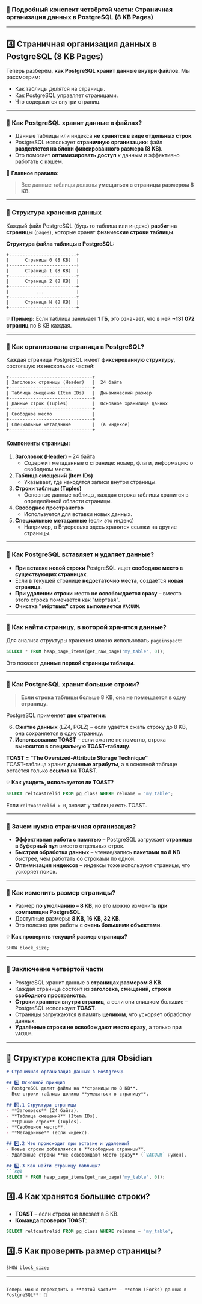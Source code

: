 ### **📌 Подробный конспект четвёртой части: Страничная организация данных в PostgreSQL (8 KB Pages)**

---

## **4️⃣ Страничная организация данных в PostgreSQL (8 KB Pages)**

Теперь разберём, **как PostgreSQL хранит данные внутри файлов**. Мы рассмотрим:

- Как таблицы делятся на страницы.
- Как PostgreSQL управляет страницами.
- Что содержится внутри страниц.

---

### **🔹 Как PostgreSQL хранит данные в файлах?**

- Данные таблицы или индекса **не хранятся в виде отдельных строк**.
- PostgreSQL использует **страничную организацию**: файл **разделяется на блоки фиксированного размера (8 KB)**.
- Это помогает **оптимизировать доступ** к данным и эффективно работать с кэшем.

📌 **Главное правило:**

> Все данные таблицы должны **умещаться в страницы размером 8 KB**.

---

### **🔹 Структура хранения данных**

Каждый файл PostgreSQL (будь то таблица или индекс) **разбит на страницы** (`pages`), которые хранят **физические строки таблицы**.

**Структура файла таблицы в PostgreSQL:**

```
+-------------------------+
|      Страница 0 (8 KB)  |
+-------------------------+
|      Страница 1 (8 KB)  |
+-------------------------+
|      Страница 2 (8 KB)  |
+-------------------------+
|          ...            |
+-------------------------+
|      Страница N (8 KB)  |
+-------------------------+
```

💡 **Пример:** Если таблица занимает **1 ГБ**, это означает, что в ней **~131 072 страниц** по 8 KB каждая.

---

### **🔹 Как организована страница в PostgreSQL?**

Каждая страница PostgreSQL имеет **фиксированную структуру**, состоящую из нескольких частей:

```
+-------------------------------+
| Заголовок страницы (Header)   |  24 байта
+-------------------------------+
| Таблица смещений (Item IDs)   |  Динамический размер
+-------------------------------+
| Данные строк (Tuples)         |  Основное хранилище данных
+-------------------------------+
| Свободное место               |
+-------------------------------+
| Специальные метаданные        |  (в индексе)
+-------------------------------+
```

#### **Компоненты страницы:**

1. **Заголовок (Header)** – 24 байта
    - Содержит метаданные о странице: номер, флаги, информацию о свободном месте.
2. **Таблица смещений (Item IDs)**
    - Указывает, где находятся записи внутри страницы.
3. **Строки таблицы (Tuples)**
    - Основные данные таблицы, каждая строка таблицы хранится в определённой области страницы.
4. **Свободное пространство**
    - Используется для вставки новых данных.
5. **Специальные метаданные** (если это индекс)
    - Например, в B-деревьях здесь хранятся ссылки на другие страницы.

---

### **🔹 Как PostgreSQL вставляет и удаляет данные?**

- **При вставке новой строки** PostgreSQL ищет **свободное место в существующих страницах**.
- Если в текущей странице **недостаточно места**, создаётся **новая страница**.
- **При удалении строки** место **не освобождается сразу** – вместо этого строка помечается как "мёртвая".
- **Очистка "мёртвых" строк выполняется `VACUUM`**.

---

### **🔹 Как найти страницу, в которой хранятся данные?**

Для анализа структуры хранения можно использовать `pageinspect`:

```sql
SELECT * FROM heap_page_items(get_raw_page('my_table', 0));
```

Это покажет **данные первой страницы таблицы**.

---

### **🔹 Как PostgreSQL хранит большие строки?**

> **Если строка таблицы больше 8 KB, она не помещается в одну страницу.**

PostgreSQL применяет **две стратегии**:

6. **Сжатие данных** (LZ4, PGLZ) – если удаётся сжать строку до 8 KB, она сохраняется в одну страницу.
7. **Использование TOAST** – если сжатие не помогло, строка **выносится в специальную TOAST-таблицу**.

**TOAST = "The Oversized-Attribute Storage Technique"**  
TOAST-таблица хранит **длинные атрибуты**, а в основной таблице остаётся только **ссылка на TOAST**.

💡 **Как увидеть, используется ли TOAST?**

```sql
SELECT reltoastrelid FROM pg_class WHERE relname = 'my_table';
```

Если `reltoastrelid > 0`, значит у таблицы есть TOAST.

---

### **🔹 Зачем нужна страничная организация?**

- **Эффективная работа с памятью** – PostgreSQL загружает **страницы в буферный пул** вместо отдельных строк.
- **Быстрая обработка данных** – чтение/запись **пакетами по 8 KB** быстрее, чем работать со строками по одной.
- **Оптимизация индексов** – индексы тоже используют страницы, что ускоряет поиск.

---

### **🔹 Как изменить размер страницы?**

- Размер **по умолчанию – 8 KB**, но его можно изменить **при компиляции PostgreSQL**.
- Доступные размеры: **8 KB, 16 KB, 32 KB**.
- Это полезно для работы с **очень большими объектами**.

💡 **Как проверить текущий размер страницы?**

```sql
SHOW block_size;
```

---

### **🔹 Заключение четвёртой части**

- PostgreSQL хранит данные в **страницах размером 8 KB**.
- Каждая страница состоит из **заголовка, смещений, строк и свободного пространства**.
- **Строки хранятся внутри страниц**, а если они слишком большие – PostgreSQL использует **TOAST**.
- Страницы загружаются в память **целиком**, что ускоряет обработку данных.
- **Удалённые строки не освобождают место сразу**, а только при `VACUUM`.

---

## **📝 Структура конспекта для Obsidian**

````markdown
# Страничная организация данных в PostgreSQL

## 4️⃣ Основной принцип
- PostgreSQL делит файлы на **страницы по 8 KB**.
- Все строки таблицы должны **умещаться в страницу**.

## 4️⃣.1 Структура страницы
- **Заголовок** (24 байта).
- **Таблица смещений** (Item IDs).
- **Данные строк** (Tuples).
- **Свободное место**.
- **Метаданные** (если индекс).

## 4️⃣.2 Что происходит при вставке и удалении?
- Новые строки добавляются в **свободные страницы**.
- Удалённые строки **не освобождают место сразу** (`VACUUM` нужен).

## 4️⃣.3 Как найти страницу таблицы?
```sql
SELECT * FROM heap_page_items(get_raw_page('my_table', 0));
````

## 4️⃣.4 Как хранятся большие строки?

- **TOAST** – если строка не влезает в 8 KB.
- **Команда проверки TOAST**:

```sql
SELECT reltoastrelid FROM pg_class WHERE relname = 'my_table';
```

## 4️⃣.5 Как проверить размер страницы?

```sql
SHOW block_size;
```

---

```

Теперь можно переходить к **пятой части** – **слои (Forks) данных в PostgreSQL**! 🚀
```
